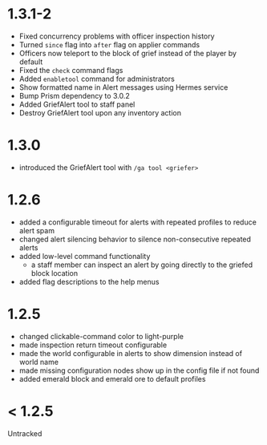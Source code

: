 # 1.3.1-2
- Fixed concurrency problems with officer inspection history
- Turned `since` flag into `after` flag on applier commands
- Officers now teleport to the block of grief instead of the player by default
- Fixed the `check` command flags
- Added `enabletool` command for administrators
- Show formatted name in Alert messages using Hermes service
- Bump Prism dependency to 3.0.2
- Added GriefAlert tool to staff panel
- Destroy GriefAlert tool upon any inventory action

# 1.3.0
- introduced the GriefAlert tool with `/ga tool <griefer>`

# 1.2.6
- added a configurable timeout for alerts with repeated profiles to reduce alert spam
- changed alert silencing behavior to silence non-consecutive repeated alerts
- added low-level command functionality
  - a staff member can inspect an alert by going directly to the griefed block location
- added flag descriptions to the help menus

# 1.2.5
- changed clickable-command color to light-purple
- made inspection return timeout configurable
- made the world configurable in alerts to show dimension instead of world name
- made missing configuration nodes show up in the config file if not found
- added emerald block and emerald ore to default profiles

# < 1.2.5
Untracked